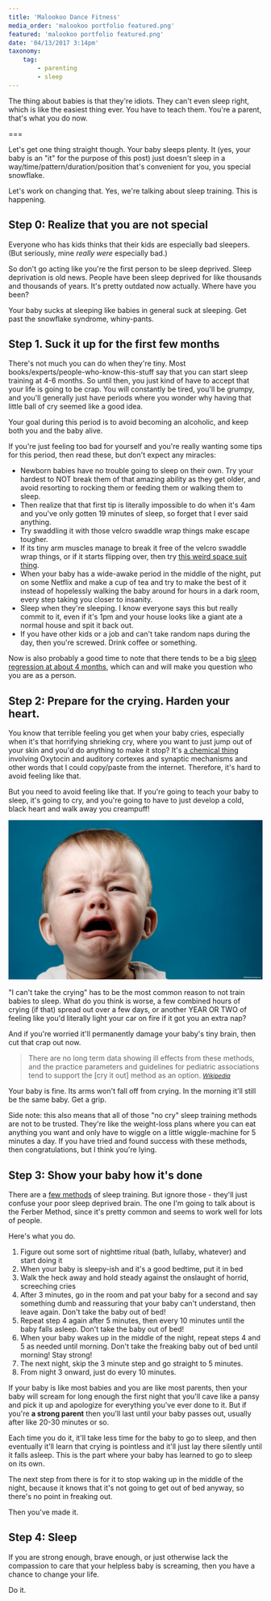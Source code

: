 ```yaml
---
title: 'Malookoo Dance Fitness'
media_order: 'malookoo portfolio featured.png'
featured: 'malookoo portfolio featured.png'
date: '04/13/2017 3:14pm'
taxonomy:
    tag:
        - parenting
        - sleep
---
```


The thing about babies is that they're idiots. They can't even sleep right, which is like the easiest thing ever. You have to teach them. You're a parent, that's what you do now.

===

Let's get one thing straight though. Your baby sleeps plenty. It (yes, your baby is an "it" for the purpose of this post) just doesn't sleep in a way/time/pattern/duration/position that's convenient for you, you special snowflake.

Let's work on changing that. Yes, we're talking about sleep training. This is happening.

## Step 0: Realize that you are not special

Everyone who has kids thinks that their kids are especially bad sleepers. (But seriously, mine *really were* especially bad.)

So don't go acting like you're the first person to be sleep deprived. Sleep deprivation is old news. People have been sleep deprived for like thousands and thousands of years. It's pretty outdated now actually. Where have you been?

Your baby sucks at sleeping like babies in general suck at sleeping. Get past the snowflake syndrome, whiny-pants.

## Step 1. Suck it up for the first few months

There's not much you can do when they're tiny. Most books/experts/people-who-know-this-stuff say that you can start sleep training at 4-6 months. So until then, you just kind of have to accept that your life is going to be crap. You will constantly be tired, you'll be grumpy, and you'll generally just have periods where you wonder why having that little ball of cry seemed like a good idea.

Your goal during this period is to avoid becoming an alcoholic, and keep both you and the baby alive.

If you're just feeling too bad for yourself and you're really wanting some tips for this period, then read these, but don't expect any miracles:

* Newborn babies have no trouble going to sleep on their own. Try your hardest to NOT break them of that amazing ability as they get older, and avoid resorting to rocking them or feeding them or walking them to sleep.
* Then realize that that first tip is literally impossible to do when it's 4am and you've only gotten 19 minutes of sleep, so forget that I ever said anything.
* Try swaddling it with those velcro swaddle wrap things make escape tougher.
* If its tiny arm muscles manage to break it free of the velcro swaddle wrap things, or if it starts flipping over, then try [this weird space suit thing](https://smile.amazon.com/Baby-Merlins-Magic-Sleepsuit-Cotton/dp/B00KHZPH74/ref=sr_1_1_a_it?ie=UTF8&qid=1492183962&sr=8-1&keywords=sleepsuit).
* When your baby has a wide-awake period in the middle of the night, put on some Netflix and make a cup of tea and try to make the best of it instead of hopelessly walking the baby around for hours in a dark room, every step taking you closer to insanity.
* Sleep when they're sleeping. I know everyone says this but really commit to it, even if it's 1pm and your house looks like a giant ate a normal house and spit it back out.
* If you have other kids or a job and can't take random naps during the day, then you're screwed. Drink coffee or something.

Now is also probably a good time to note that there tends to be a big [sleep regression at about 4 months](http://www.babysleepsite.com/baby-sleep-patterns/4-month-sleep-regression/), which can and will make you question who you are as a person.

## Step 2: Prepare for the crying. Harden your heart.

You know that terrible feeling you get when your baby cries, especially when it's that horrifying shrieking cry, where you want to just jump out of your skin and you'd do anything to make it stop? It's [a chemical thing](http://www.nature.com/nature/journal/v520/n7548/full/nature14402.html) involving Oxytocin and auditory cortexes and synaptic mechanisms and other words that I could copy/paste from the internet. Therefore, it's hard to avoid feeling like that.

But you need to avoid feeling like that. If you're going to teach your baby to sleep, it's going to cry, and you're going to have to just develop a cold, black heart and walk away you creampuff!

![](baby.jpg)

"I can't take the crying" has to be the most common reason to not train babies to sleep. What do you think is worse, a few combined hours of crying (if that) spread out over a few days, or another YEAR OR TWO of feeling like you'd literally light your car on fire if it got you an extra nap?

And if you're worried it'll permanently damage your baby's tiny brain, then cut that crap out now.

> There are no long term data showing ill effects from these methods, and the practice parameters and guidelines for pediatric associations tend to support the [cry it out] method as an option.
> <small><cite>[Wikipedia](https://en.wikipedia.org/wiki/Ferber_method)</cite></small>


Your baby is fine. Its arms won't fall off from crying. In the morning it'll still be the same baby. Get a grip.

Side note: this also means that all of those "no cry" sleep training methods are not to be trusted. They're like the weight-loss plans where you can eat anything you want and only have to wiggle on a little wiggle-machine for 5 minutes a day. If you have tried and found success with these methods, then congratulations, but I think you're lying.

## Step 3: Show your baby how it's done

There are a [few methods](https://www.babycenter.com/0_finding-the-right-sleep-training-method-for-your-baby_1524201.bc) of sleep training. But ignore those - they'll just confuse your poor sleep deprived brain. The one I'm going to talk about is the Ferber Method, since it's pretty common and seems to work well for lots of people.

Here's what you do.

1. Figure out some sort of nighttime ritual (bath, lullaby, whatever) and start doing it
2. When your baby is sleepy-ish and it's a good bedtime, put it in bed
3. Walk the heck away and hold steady against the onslaught of horrid, screeching cries
4. After 3 minutes, go in the room and pat your baby for a second and say something dumb and reassuring that your baby can't understand, then leave again. Don't take the baby out of bed!
5. Repeat step 4 again after 5 minutes, then every 10 minutes until the baby falls asleep. Don't take the baby out of bed!
6. When your baby wakes up in the middle of the night, repeat steps 4 and 5 as needed until morning. Don't take the freaking baby out of bed until morning! Stay strong!
6. The next night, skip the 3 minute step and go straight to 5 minutes.
7. From night 3 onward, just do every 10 minutes.

If your baby is like most babies and you are like most parents, then your baby will scream for long enough the first night that you'll cave like a pansy and pick it up and apologize for everything you've ever done to it. But if you're **a strong parent** then you'll last until your baby passes out, usually after like 20-30 minutes or so.

Each time you do it, it'll take less time for the baby to go to sleep, and then eventually it'll learn that crying is pointless and it'll just lay there silently until it falls asleep. This is the part where your baby has learned to go to sleep on its own.

The next step from there is for it to stop waking up in the middle of the night, because it knows that it's not going to get out of bed anyway, so there's no point in freaking out.

Then you've made it.

## Step 4: Sleep

If you are strong enough, brave enough, or just otherwise lack the compassion to care that your helpless baby is screaming, then you have a chance to change your life.

Do it.
